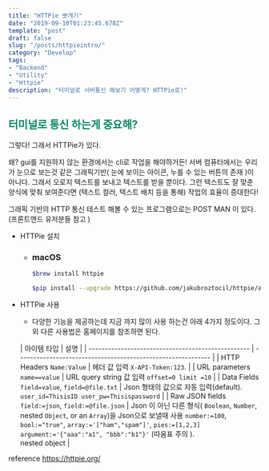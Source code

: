 ```yaml
---
title: "HTTPie 뽀개기"
date: "2019-09-10T01:23:45.678Z"
template: "post"
draft: false
slug: "/posts/httpieintro/"
category: "Develop"
tags:
- "Backend"
- "Utility"
- "Httpie"
description: "터미널로 서버통신 해보기 어떻게? HTTPie로!"
---
```

<h2 style="color:rgb(9, 136, 104)">터미널로 통신 하는게 중요해?</h2>
그렇다! 그래서 HTTPie가 있다. 

왜? gui를 지원하지 않는 환경에서는 cli로 작업을 해야하거든! 서버 컴퓨터에서는 우리가 눈으로 보는것 같은 그래픽기반( 눈에 보이는 아이콘, 누를 수 있는 버튼의 존재 )이 아니다. 그래서 오로지 텍스트를 보내고 텍스트를 받을 뿐이다. 그런 텍스트도 잘 맞춘 양식에 맞춰 보여준다면 (텍스트 컬러, 텍스트 배치 등을 통해) 작업의 효율이 증대한다!  

그래픽 기반의 HTTP 통신 테스트 해볼 수 있는 프로그램으로는 POST MAN 이 있다. (프론트엔드 유저분들 참고 )

- HTTPie 설치

  - ### macOS

    ```bash
    $brew install httpie
    
    $pip install --upgrade https://github.com/jakubroztocil/httpie/archive/master.tar.gz
    ```

- HTTPie 사용 

  - 다양한 기능을 제공하는데 지금 까지 많이 사용 하는건 아래 4가지 정도이다. 그 외 다른 사용법은 홈페이지를 참조하면 된다. 

  | 아이템 타입                                        | 설명                                                         |
| -------------------------------------------------- | ------------------------------------------------------------ |
  | HTTP Headers `Name:Value`                          | 헤더 값 입력 `X-API-Token:123`.                              |
  | URL parameters `name==value`                       | URL query string 값 입력    `offset=0 limit =10`             |
  | Data Fields `field=value`, `field=@file.txt`       | Json 형태의 값으로 자동 입력(default). `user_id=ThisisID user_pw=Thisispassword` |
  | Raw JSON fields `field:=json`, `field:=@file.json` | Json 이 아닌 다른  형식( `Boolean`, `Number`, nested `Object`, or an `Array`)을 Json으로 보낼때 사용  `number:=100`, `bool:="true"`, `array:='["ham","spam"]'`, `pies:=[1,2,3]` `argument:='{"aaa":"a1", "bbb":"b1"}'`  (따옴표 주의 ).  
nested object |


reference https://httpie.org/